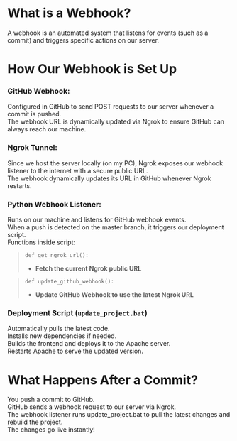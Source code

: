 # What is a Webhook?
A webhook is an automated system that listens for events (such as a commit) and triggers specific actions on our server.

# How Our Webhook is Set Up

### GitHub Webhook:
Configured in GitHub to send POST requests to our server whenever a commit is pushed. <br>
The webhook URL is dynamically updated via Ngrok to ensure GitHub can always reach our machine.<br>

### Ngrok Tunnel:
Since we host the server locally (on my PC), Ngrok exposes our webhook listener to the internet with a secure public URL. <br>
The webhook dynamically updates its URL in GitHub whenever Ngrok restarts.<br>

### Python Webhook Listener:
Runs on our machine and listens for GitHub webhook events. <br>
When a push is detected on the master branch, it triggers our deployment script. <br>
Functions inside script:
> `def get_ngrok_url():`
> - **Fetch the current Ngrok public URL**

> `def update_github_webhook():`
> - **Update GitHub Webhook to use the latest Ngrok URL**

### Deployment Script (`update_project.bat`)
Automatically pulls the latest code. <br>
Installs new dependencies if needed. <br>
Builds the frontend and deploys it to the Apache server. <br>
Restarts Apache to serve the updated version. <br>

# What Happens After a Commit?
You push a commit to GitHub. <br>
GitHub sends a webhook request to our server via Ngrok. <br>
The webhook listener runs update_project.bat to pull the latest changes and rebuild the project. <br>
The changes go live instantly! <br>
